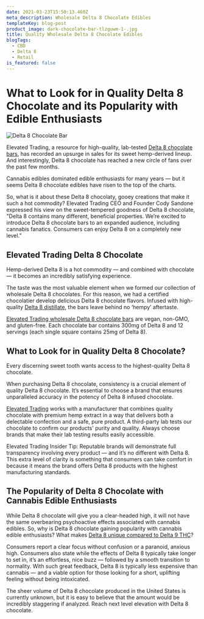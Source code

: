 ```yaml
---
date: 2021-03-23T15:50:13.460Z
meta_description: Wholesale Delta 8 Chocolate Edibles
templateKey: blog-post
product_image: dark-chocolate-bar-tlzguwm-1-.jpg
title: Quality Wholesale Delta 8 Chocolate Edibles
blogTags:
  - CBD
  - Delta 8
  - Retail
is_featured: false
---
```

# What to Look for in Quality Delta 8 Chocolate and its Popularity with Edible Enthusiasts

![Delta 8 Chocolate Bar](dark-chocolate-bar-tlzguwm-1-.jpg "Delta 8 Chocolate Bar")

Elevated Trading, a resource for high-quality, lab-tested [Delta 8 chocolate bars](https://www.elevatedtrading.com/products/), has recorded an upsurge in sales for its sweet hemp-derived lineup. And interestingly, Delta 8 chocolate has reached a new circle of fans over the past few months. 

Cannabis edibles dominated edible enthusiasts for many years — but it seems Delta 8 chocolate edibles have risen to the top of the charts. 

So, what is it about these Delta 8 chocolaty, gooey creations that make it such a hot commodity? Elevated Trading CEO and Founder Cody Sandone expressed his view on the sweet-tempered goodness of Delta 8 chocolate, "Delta 8 contains many different, beneficial properties. We’re excited to introduce Delta 8 chocolate bars to an expanded audience, including cannabis fanatics. Consumers can enjoy Delta 8 on a completely new level.” 

## Elevated Trading Delta 8 Chocolate

Hemp-derived Delta 8 is a hot commodity — and combined with chocolate — it becomes an incredibly satisfying experience. 

The taste was the most valuable element when we formed our collection of wholesale Delta 8 chocolates. For this reason, we had a certified chocolatier develop delicious Delta 8 chocolate flavors. Infused with high-quality [Delta 8 distillate](https://www.elevatedtrading.com/products/delta-8-distillate/), the bars leave behind no ‘hempy’ aftertaste. 

[Elevated Trading wholesale Delta 8 chocolate bars](https://www.elevatedtrading.com/products/wholesale-delta-8-chocolates/) are vegan, non-GMO, and gluten-free. Each chocolate bar contains 300mg of Delta 8 and 12 servings (each single square contains 25mg of Delta 8). 

## What to Look for in Quality Delta 8 Chocolate? 

Every discerning sweet tooth wants access to the highest-quality Delta 8 chocolate. 

When purchasing Delta 8 chocolate, consistency is a crucial element of quality Delta 8 chocolate. It’s essential to choose a brand that ensures unparalleled accuracy in the potency of Delta 8 infused chocolate. 

[Elevated Trading](https://www.elevatedtrading.com/) works with a manufacturer that combines quality chocolate with premium hemp extract in a way that delivers both a delectable confection and a safe, pure product. A third-party lab tests our chocolate to confirm our products' purity and quality. Always choose brands that make their lab testing results easily accessible.

Elevated Trading Insider Tip: Reputable brands will demonstrate full transparency involving every product — and it’s no different with Delta 8. This extra level of clarity is something that consumers can take comfort in because it means the brand offers Delta 8 products with the highest manufacturing standards.

## The Popularity of Delta 8 Chocolate with Cannabis Edible Enthusiasts 

While Delta 8 chocolate will give you a clear-headed high, it will not have the same overbearing psychoactive effects associated with cannabis edibles. So, why is Delta 8 chocolate gaining popularity with cannabis edible enthusiasts? What makes [Delta 8 unique compared to Delta 9 THC](https://www.ncbi.nlm.nih.gov/medgen/27983)?

Consumers report a clear focus without confusion or a paranoid, anxious high. Consumers also state while the effects of Delta 8 typically take longer to set in, it’s an effortless, nice buzz — followed by a smooth transition to normality. With such great feedback, Delta 8 is typically less expensive than cannabis — and a viable option for those looking for a short, uplifting feeling without being intoxicated. 

The sheer volume of Delta 8 chocolate produced in the United States is currently unknown, but it is easy to believe that the amount would be incredibly staggering if analyzed. Reach next level elevation with Delta 8 chocolate.